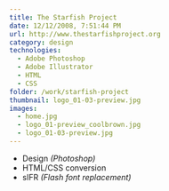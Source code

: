 ```yaml
---
title: The Starfish Project
date: 12/12/2008, 7:51:44 PM
url: http://www.thestarfishproject.org
category: design
technologies:
  - Adobe Photoshop
  - Adobe Illustrator
  - HTML
  - CSS
folder: /work/starfish-project
thumbnail: logo_01-03-preview.jpg
images:
  - home.jpg
  - logo_01-preview_coolbrown.jpg
  - logo_01-03-preview.jpg
---
```


- Design _(Photoshop)_
- HTML/CSS conversion
- sIFR _(Flash font replacement)_
